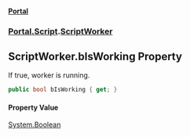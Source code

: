 #### [Portal](index.md 'index')
### [Portal.Script](Portal.Script.md 'Portal.Script').[ScriptWorker](ScriptWorker.md 'Portal.Script.ScriptWorker')

## ScriptWorker.bIsWorking Property

If true, worker is running.

```csharp
public bool bIsWorking { get; }
```

#### Property Value
[System.Boolean](https://docs.microsoft.com/en-us/dotnet/api/System.Boolean 'System.Boolean')